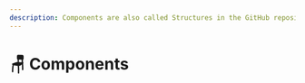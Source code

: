 ```yaml
---
description: Components are also called Structures in the GitHub repository.
---
```


# 🪑 Components

